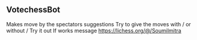 ## VotechessBot
 Makes move by the spectators suggestions
 Try to give the moves with / or without /
 Try it out
 If works message 
https://lichess.org/@/Soumilmitra

